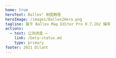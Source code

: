 ```yaml
---
home: true
heroText: Ballex² 制图教程
heroImage: /images/Ballex2Hero.png
tagline: 基于 Ballex Map Editor Pro 0.7.2b2 编写
actions:
  - text: 公测进度 →
    link: /beta-status.md
    type: primary
footer: 2021 Dilant
---
```

